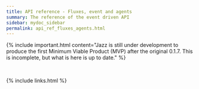 ```yaml
---
title: API reference - Fluxes, event and agents
summary: The reference of the event driven API
sidebar: mydoc_sidebar
permalink: api_ref_fluxes_agents.html
---
```


{% include important.html content="Jazz is still under development to produce the first Minimum Viable Product (MVP) after the original 0.1.7.
This is incomplete, but what is here is up to date." %}

<br/>

{% include links.html %}
